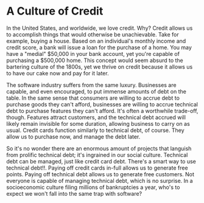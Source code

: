 # A Culture of Credit

In the United States, and worldwide, we love credit. Why? Credit allows us to accomplish things that would otherwise be unachievable. Take for example, buying a house. Based on an individual's monthly income and credit score, a bank will issue a loan for the purchase of a home. You may have a "medial" $50,000 in your bank account, yet you're capable of purchasing a $500,000 home. This concept would seem absurd to the bartering culture of the 1800s, yet we thrive on credit because it allows us to have our cake now and pay for it later.

The software industry suffers from the same luxury. Businesses are capable, and even encouraged, to put immense amounts of debt on the table. In the same sense that consumers are willing to accrue debt to purchase goods they can't afford, businesses are willing to accrue technical debt to purchase features they can't afford. It's often a worthwhile trade-off, though. Features attract customers, and the technical debt accrued will likely remain invisible for some duration, allowing business to carry on as usual. Credit cards function similarly to technical debt, of course. They allow us to purchase now, and manage the debt later.

So it's no wonder there are an enormous amount of projects that languish from prolific technical debt; it's ingrained in our social culture. Technical debt can be managed, just like credit card debt. There's a smart way to use technical debt!!. Paying off credit cards in-full allows us to generate free points. Paying off technical debt allows us to generate free customers. Not everyone is capable of managing technical debt, which is no surprise. In a socioeconomic culture filing millions of bankruptcies a year, who's to expect we won't fall into the same trap with software?
